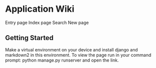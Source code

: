 # Application Wiki

Entry page
Index page
Search
New page


## Getting Started

Make a virtual environment on your device and install django and markdown2 in this environment.
To view the page run in your command prompt: python manage.py runserver and open the link.
